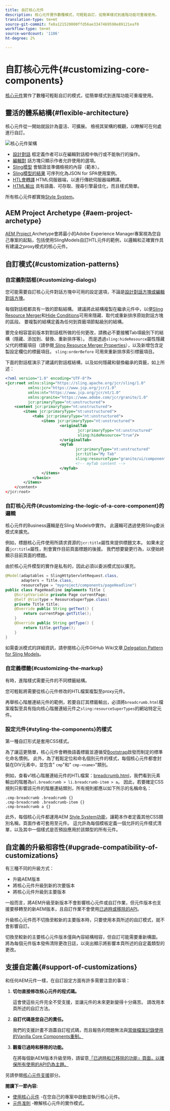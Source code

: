 ```yaml
---
title: 自訂核心元件
description: 核心元件實作數種模式，可輕鬆自訂，從簡單樣式到進階功能可重複使用。
translation-type: tm+mt
source-git-commit: fe8a121520000ffd56ae3347469590e89121eaf0
workflow-type: tm+mt
source-wordcount: '1106'
ht-degree: 2%

---
```



# 自訂核心元件{#customizing-core-components}

[核心元件](overview.md)實作了數種可輕鬆自訂的模式，從簡單樣式到進階功能可重複使用。

## 靈活的體系結構{#flexible-architecture}

核心元件從一開始就設計為靈活、可擴展。 檢視其架構的概觀，以瞭解可在何處進行自訂。

![核心元件架構](/help/assets/screen_shot_2018-12-07at093742.png)

* [設計對話](/help/get-started/authoring.md#edit-and-design-dialogs) 框定義作者可以在編輯對話框中執行或不能執行的操作。
* [編輯對](/help/get-started/authoring.md#edit-and-design-dialogs) 話方塊只顯示作者允許使用的選項。
* [Sling模型](#customizing-the-logic-of-a-core-component) 會驗證並準備檢視的內容（範本）。
* [Sling模型的結果](#customizing-the-logic-of-a-core-component) 可序列化為JSON for SPA使用案例。
* [HTL會轉譯](#customizing-the-markup) HTML伺服器端，以進行傳統伺服器端轉譯。
* [HTML輸出](#customizing-the-markup) 具有語義、可存取、搜尋引擎最佳化，而且樣式簡單。

所有核心元件都實施[Style System](#styling-the-components)。

## AEM Project Archetype {#aem-project-archetype}

[AEM Project ](/help/developing/archetype/overview.md) Archetype會將最小的Adobe Experience Manager專案視為您自己專案的起點，包括使用SlingModels自訂HTL元件的範例，以邏輯和正確實作具有建議之proxy模式的核心元件。

## 自訂模式{#customization-patterns}

### 自定義對話框{#customizing-dialogs}

您可能需要自訂核心元件對話方塊中可用的設定選項，不論是[設計對話方塊或編輯對話方塊](/help/get-started/authoring.md)。

每個對話框都具有一致的節點結構。 建議將此結構複製在繼承元件中，以便[Sling Resource Merger](https://helpx.adobe.com/experience-manager/6-4/sites/developing/using/sling-resource-merger.html)和[Hide Conditions](https://helpx.adobe.com/experience-manager/6-5/sites/developing/using/hide-conditions.html)可用來隱藏、取代或重新排序原始對話方塊的區段。 要複製的結構定義為任何到頁籤項節點級別的結構。

要完全相容當前版本對對話框所做的任何更改，請務必不要接觸Tab項級別下的結構（隱藏、添加到、替換、重新排序等）。 而是透過`sling:hideResource`屬性隱藏父代的標籤項目（請參閱[ Sling Resource Merger Properties](https://helpx.adobe.com/experience-manager/6-5/sites/developing/using/sling-resource-merger.html)），以及新增包含定製設定欄位的標籤項目。 `sling:orderBefore` 可用來重新排序索引標籤項目。

下面的對話框演示了建議的對話框結構，以及如何隱藏和替換繼承的頁籤，如上所述：

```xml
<?xml version="1.0" encoding="UTF-8"?>
<jcr:root xmlns:sling="https://sling.apache.org/jcr/sling/1.0"
          xmlns:jcr="https://www.jcp.org/jcr/1.0"
          xmlns:nt="https://www.jcp.org/jcr/nt/1.0"
          xmlns:granite="https://www.adobe.com/jcr/granite/1.0"
          jcr:primaryType="nt:unstructured">
    <content jcr:primaryType="nt:unstructured">
        <items jcr:primaryType="nt:unstructured">
            <tabs jcr:primaryType="nt:unstructured">
                <items jcr:primaryType="nt:unstructured">
                        <originalTab
                                jcr:primaryType="nt:unstructured"
                                sling:hideResource="true"/>
                        </originalTab>
                        <myTab
                               jcr:primaryType="nt:unstructured"
                               jcr:title="My Tab"
                               sling:resourceType="granite/ui/components/coral/foundation/container"/>
                               <!-- myTab content -->
                        </myTab>
                </items>
            </basic>
        </items>
    </content>
</jcr:root>
```

### 自訂核心元件{#customizing-the-logic-of-a-core-component}的邏輯

核心元件的Business邏輯是在Sling Models中實作。 此邏輯可透過使用Sling委派模式來擴充。

例如，標題核心元件使用所請求資源的`jcr:title`屬性來提供標題文本。 如果未定義`jcr:title`屬性，則會實作目前頁面標題的後援。 我們想要變更行為，以便始終顯示目前頁面的標題。

由於核心元件模型的實作是私有的，因此必須以委派模式加以擴充。

```java
@Model(adaptables = SlingHttpServletRequest.class,
       adapters = Title.class,
       resourceType = "myproject/components/pageHeadline")
public class PageHeadline implements Title {
    @ScriptVariable private Page currentPage;
    @Self @Via(type = ResourceSuperType.class)
    private Title title;
    @Override public String getText() {
        return currentPage.getTitle();
    }
    @Override public String getType() {
        return title.getType();
    }
}
```

如需委派模式的詳細資訊，請參閱核心元件GitHub Wiki文章[ Delegation Pattern for Sling Models](https://github.com/adobe/aem-core-wcm-components/wiki/Delegation-Pattern-for-Sling-Models)。

### 自定義標籤{#customizing-the-markup}

有時，進階樣式需要元件的不同標籤結構。

您可輕鬆將需要從核心元件修改的HTL檔案複製至proxy元件。

再舉核心階層連結元件的範例，若要自訂其標籤輸出，必須將`breadcrumb.html`檔案複製至具有指向核心階層連結元件之`sling:resourceSuperTypes`的網站特定元件。

### 設定元件{#styling-the-components}的樣式

第一種自訂形式是套用CSS樣式。

為了讓這更簡單，核心元件會轉換語義標籤並遵循受[Bootstrap](https://getbootstrap.com/)啟發而制定的標準化命名慣例。 此外，為了輕鬆定位和命名個別元件的樣式，每個核心元件都會封裝在DIV元素中，並包含&quot; `cmp`&quot;和&quot; `cmp-<name>`&quot;類別。

例如，查看v1核心階層連結元件的HTL檔案：[breadcrumb.html](https://github.com/adobe/aem-core-wcm-components/blob/master/content/src/content/jcr_root/apps/core/wcm/components/breadcrumb/v2/breadcrumb/breadcrumb.html)，我們看到元素輸出的階層為`ol.breadcrumb > li.breadcrumb-item > a`。 因此，若要確定CSS規則只影響該元件的階層連結類別，所有規則都應以如下所示的名稱命名：

```shell
.cmp-breadcrumb .breadcrumb {}  
.cmp-breadcrumb .breadcrumb-item {}  
.cmp-breadcrumb a {}
```

此外，每個核心元件都運用AEM [Style System功能](https://docs.adobe.com/content/help/en/experience-manager-cloud-service/sites/authoring/features/style-system.html)，讓範本作者定義其他CSS類別名稱，頁面作者可套用至元件。 這允許為每個模板定義一個允許的元件樣式清單，以及其中一個樣式是否預設應用於該類型的所有元件。

## 自定義的升級相容性{#upgrade-compatibility-of-customizations}

有三種不同的升級方式：

* 升級AEM版本
* 將核心元件升級到新的次要版本
* 將核心元件升級到主要版本

一般而言，將AEM升級至新版本不會影響核心元件或自訂作業，但元件版本也支援要移轉至的新AEM版本，且自訂作業不會使用[已過時或移除的API](https://docs.adobe.com/content/help/zh-Hant/experience-manager-cloud-service/release-notes/deprecated-removed-features.html)。

升級核心元件而不切換至較新的主要版本時，只要使用本頁所述的自訂模式，就不會影響自訂。

切換至較新的主要核心元件版本僅與內容結構相容，但自訂可能需要重新構圖。 將為每個元件版本發佈清除更改日誌，以突出顯示將影響本頁所述的自定義類型的更改。

## 支援自定義{#support-of-customizations}

和任何AEM元件一樣，在自訂設定方面有許多需要注意的事項：

1. **切勿直接修改核心元件的程式碼。**

   這會使這些元件完全不受支援，並讓元件的未來更新變得十分痛苦。 請改用本頁所述的自訂方法。

1. **自訂代碼是您自己的責任。**

   我們的支援計畫不涵蓋自訂程式碼，而且報告的問題無法與[當做檔案記錄使用的Vanilla Core Components重制。](/help/get-started/using.md)

1. **觀看已過時和移除的功能。**

   在將每個新AEM版本升級至時，請留意[「已過時和已移除的功能」頁面，以確保所有使用的API仍為主題。](https://docs.adobe.com/content/help/en/experience-manager-cloud-service/release-notes/deprecated-removed-features.html)

另請參閱[核心元件支援](overview.md#core-component-support)部分。

**閱讀下一節內容:**

* [使用核心元件](/help/get-started/using.md) -在您自己的專案中啟動並執行核心元件。
* [元件准則](guidelines.md) -瞭解核心元件的實作模式。
